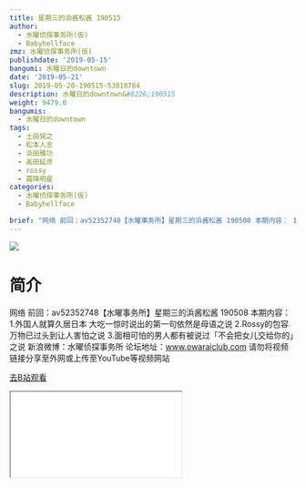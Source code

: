 ```yaml
---
title: 星期三的浜酱松酱 190515
author:
  - 水曜侦探事务所(仮)
  - Babyhellface
zmz: 水曜侦探事务所(仮)
publishdate: '2019-05-15'
bangumi: 水曜日的downtown
date: '2019-05-21'
slug: 2019-05-20-190515-53018784
description: 水曜日的downtown&#8226;190515
weight: 9479.0
bangumis:
  - 水曜日的downtown
tags:
  - 土田晃之
  - 松本人志
  - 浜田雅功
  - 高田延彦
  - rossy
  - 霜降明星
categories:
  - 水曜侦探事务所(仮)
  - Babyhellface

brief: "网络 前回：av52352748【水曜事务所】星期三的浜酱松酱 190508 本期内容： 1.外国人就算久居日本 大吃一惊时说出的第一句依然是母语之说 2.Rossy的包容万物已过头到让人害怕之说 3.面相可怕的男人都有被说过「不会把女儿交给你的」之说 新浪微博：水曜侦探事务所 论坛地址：www.owaraiclub.com 请勿将视频链接分享至外网或上传至YouTube等视频网站"
---
```

![](https://raw.githubusercontent.com/tcgriffith/owaraisite/master/static/tmpimg/545d1ee1a3ccb9a70ae609fb80babe55d9c60f70.jpg.480.jpg)
# 简介  
网络
前回：av52352748【水曜事务所】星期三的浜酱松酱 190508
本期内容：
1.外国人就算久居日本 大吃一惊时说出的第一句依然是母语之说
2.Rossy的包容万物已过头到让人害怕之说
3.面相可怕的男人都有被说过「不会把女儿交给你的」之说
新浪微博：水曜侦探事务所 论坛地址：www.owaraiclub.com
请勿将视频链接分享至外网或上传至YouTube等视频网站  

[去B站观看](https://www.bilibili.com/video/av53018784/)
<div class ="resp-container"><iframe class="testiframe" src="//player.bilibili.com/player.html?aid=53018784"", scrolling="no", allowfullscreen="true" > </iframe></div> 
